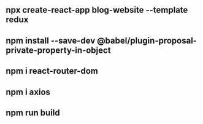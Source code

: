 ## npx create-react-app blog-website --template redux

## npm install --save-dev @babel/plugin-proposal-private-property-in-object

## npm i react-router-dom

## npm i axios

## npm run build
